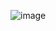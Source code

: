 ![image](https://user-images.githubusercontent.com/58732951/130483359-799ece3e-a416-4d47-8bc6-7e62e5e0318b.png)
